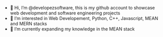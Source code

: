 - 👋 Hi, I’m @developezsoftware, this is my github account to showcase web development and software engineering projects
- 👀 I’m interested in Web Developement, Python, C++, Javascript, MEAN and MERN stacks
- 🌱 I’m currently expanding my knowledge in the MEAN stack

<!---
developezsoftware/developezsoftware is a ✨ special ✨ repository because its `README.md` (this file) appears on your GitHub profile.
You can click the Preview link to take a look at your changes.
--->
